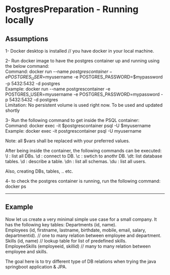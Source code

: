 # PostgresPreparation - Running locally


## Assumptions 
1- Docker desktop is installed // you have docker in your local machine.

2- Run docker image to have the postgres container up and running using the below command:  
Command: docker run --name $postgrescontainer -e POSTGRES_USER=$myusername -e POSTGRES_PASSWORD=$mypassword -p 5432:5432 -d postgres  
Example: docker run --name postgrescontainer -e POSTGRES_USER=myusername -e POSTGRES_PASSWORD=mypassword -p 5432:5432 -d postgres  
Limitation: No persistent volume is used right now. To be used and updated shortly  

3- Run the following command to get inside the PSQL container:  
Command: docker exec -it $postgrescontainer psql -U $myusername  
Example: docker exec -it postgrescontainer psql -U myusername  

Note: all $vars shall be replaced with your preferred values.  



After being inside the container, the following commands can be executed:
\l : list all DBs. 
\d : connect to DB.
\c : swtich to anothr DB.
\dt: list database tables.
\d : describe a table.
\dn : list all schemas.
\du : list all users.

Also, creating DBs, tables, .. etc.


4- to check the postgres container is running, run the following command:
docker ps



----
## Example

Now let us create a very minimal simple use case for a small company. It has the following key tables:
Departments (id, name).  
Employees (id, firstname, lastname, birthdate, mobile, email, salary, departmentid). // one to many relation between employee and department.  
Skills (id, name) // lookup table for list of predefined skills.  
EmployeeSkills (employeeid, skillid) // many to many relation between employee and skills.  

The goal here is to try different type of DB relations when trying the java springboot application & JPA.
